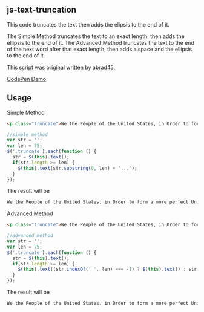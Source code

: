 ## js-text-truncation ##
This code truncates the text then adds the elipsis to the end of it.

The Simple Method truncates the text to an exact length, then adds the ellipsis to the end of it. The Advanced Method truncates the text to the end of the next word after that exact length, then adds a space and the ellipsis to the end of it.

This script was original written by <a href="https://github.com/abrad45/" target="blank">abrad45</a>.

<a href="http://codepen.io/tschisler/full/qbMaeo" target="_blank">CodePen Demo</a>

## Usage ##
Simple Method
```html
<p class="truncate">We the People of the United States, in Order to form a more perfect Union, establish Justice, insure domestic Tranquility, provide for the common defense, promote the general Welfare, and secure the Blessings of Liberty to ourselves and our Posterity, do ordain and establish this Constitution for the United States of America.</p>
```

```js
//simple method
var str = '';
var len = 75;
$('.truncate').each(function () {
  str = $(this).text();
  if(str.length >= len) {
    $(this).text(str.substring(0, len) + '...');
  }
});
```
The result will be
```html
We the People of the United States, in Order to form a more perfect Union, ...
```


Advanced Method
```html
<p class="truncate">We the People of the United States, in Order to form a more perfect Union, establish Justice, insure domestic Tranquility, provide for the common defense, promote the general Welfare, and secure the Blessings of Liberty to ourselves and our Posterity, do ordain and establish this Constitution for the United States of America.</p>
```

```js
//advanced method
var str = '';
var len = 75;
$('.truncate').each(function () {
  str = $(this).text();
  if(str.length >= len) {
    $(this).text((str.indexOf(' ', len) === -1) ? $(this).text() : str.substring(0, str.indexOf(' ', len)) + '...');
  }
});
```
The result will be
```html
We the People of the United States, in Order to form a more perfect Union, establish...
```
